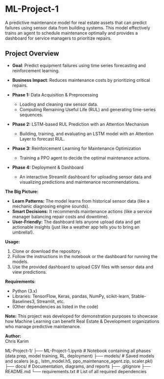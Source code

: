 # ML-Project-1
A predictive maintenance model for real estate assets that can predict failures using sensor data from building systems. This model effectively trains an agent to schedule maintenance optimally and provides a dashboard for service managers to prioritize repairs.


## Project Overview
- **Goal**: Predict equipment failures using time series forecasting and reinforcement learning.
- **Business Impact**: Reduces maintenance costs by prioritizing critical repairs.

- **Phase 1:** Data Acquisition & Preprocessing  
  - Loading and cleaning raw sensor data.
  - Computing Remaining Useful Life (RUL) and generating time-series sequences.
- **Phase 2:** LSTM-based RUL Prediction with an Attention Mechanism  
  - Building, training, and evaluating an LSTM model with an Attention Layer to forecast RUL.
- **Phase 3:** Reinforcement Learning for Maintenance Optimization  
  - Training a PPO agent to decide the optimal maintenance actions.
- **Phase 4:** Deployment & Dashboard  
  - An interactive Streamlit dashboard for uploading sensor data and visualizing predictions and maintenance recommendations.

**The Big Picture:**
- **Learn Patterns:** The model learns from historical sensor data (like a mechanic diagnosing engine sounds).
- **Smart Decisions:** It recommends maintenance actions (like a service manager balancing repair costs and downtime).
- **User-Friendly:** The dashboard lets anyone upload data and get actionable insights (just like a weather app tells you to bring an umbrella!).

**Usage:**
1. Clone or download the repository.
2. Follow the instructions in the notebook or the dashboard for running the models.
3. Use the provided dashboard to upload CSV files with sensor data and view predictions.

**Requirements:**
- Python (3.x)
- Libraries: TensorFlow, Keras, pandas, NumPy, scikit-learn, Stable-Baselines3, Streamlit, etc.
- (Other dependencies as listed in the code)

**Note:** This project was developed for demonstration purposes to showcase how Machine Learning can benefit Real Estate & Development organizations who manage predictive maintenance.

**Author:**  
Chris Karim



ML-Project-1/
├── ML-Project-1.ipynb      # Notebook containing all phases (data prep, model training, RL, deployment)
├── models/                 # Saved models and scalers (e.g., lstm_model.h5, ppo_maintenance_agent.zip, scaler.pkl)
├── docs/                   # Documentation, diagrams, and reports
├── .gitignore
├── README.md
└── requirements.txt        # List of all required dependencies
